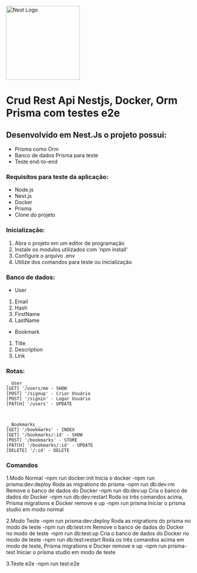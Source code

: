 <p align="center">



  <a href="http://nestjs.com/" target="blank"><img src="https://nestjs.com/img/logo-small.svg" width="200" alt="Nest Logo" /></a>



</p>




# Crud Rest Api Nestjs, Docker, Orm Prisma com testes e2e

## Desenvolvido em Nest.Js o projeto possui:
- Prisma como Orm
- Banco de dados Prisma para teste 
- Teste end-to-end  


### Requisitos para teste da aplicação:
- Node.js
- Nest.js
- Docker
- Prisma
- Clone do projeto

### Inicialização:
1. Abra o projeto em um editor de programação
2. Instale os modulos utilizados com 'npm install'
3. Configure o arquivo .env
4. Utilize dos comandos para teste ou inicialização

### Banco de dados:
- User
1. Email
2. Hash
3. FirstName
4. LastName

- Bookmark
1. Title
2. Description
3. Link

### Rotas:
```
_ User _
[GET] '/users/me - SHOW
[POST] '/signup' - Criar Usuário
[POST] '/signin' - Logar Usuário
[PATCH] '/users' - UPDATE



_ Bookmarks _ 
[GET] '/bookmarks' - INDEX
[GET] '/bookmarks/:id' - SHOW
[POST] '/bookmarks' - STORE
[PATCH] '/bookmarks/:id' - UPDATE
[DELETE] '/:id' - DELETE
```

### Comandos

1.Modo Normal
-npm run docker:init
Inicia o docker
-npm run prisma:dev:deploy
Roda as migrations do prisma
-npm run db:dev:rm
Remove o banco de dados do Docker
-npm run db:dev:up
Cria o banco de dados do Docker
-npm run db:dev:restart
Roda os três comandos acima, Prisma migrations e Docker remove e up
-npm run prisma
Iniciar o prisma studio em modo normal

2.Modo Teste
-npm run prisma:dev:deploy
Roda as migrations do prisma no modo de teste
-npm run db:test:rm
Remove o banco de dados do Docker no modo de teste
-npm run db:test:up
Cria o banco de dados do Docker no modo de teste
-npm run db:test:restart
Roda os três comandos acima em modo de teste, Prisma migrations e Docker remove e up
-npm run prisma-test
Iniciar o prisma studio em modo de teste

3.Teste e2e
-npm run test:e2e
